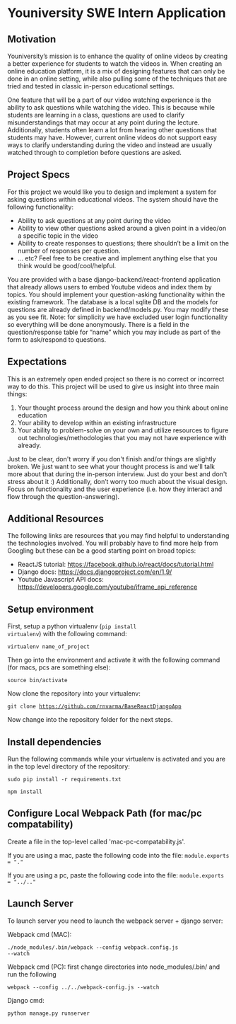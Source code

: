 <h1>Youniversity SWE Intern Application</h1>

<h2>Motivation</h2>

Youniversity’s mission is to enhance the quality of online videos by creating a better experience for students to watch the videos in. When creating an online education platform, it is a mix of designing features that can only be done in an online setting, while also pulling some of the techniques that are tried and tested in classic in-person educational settings.

One feature that will be a part of our video watching experience is the ability to ask questions while watching the video. This is because while students are learning in a class, questions are used to clarify misunderstandings that may occur at any point during the lecture. Additionally, students often learn a lot from hearing other questions that students may have. However, current online videos do not support easy ways to clarify understanding during the video and instead are usually watched through to completion before questions are asked.

<h2>Project Specs</h2>

For this project we would like you to design and implement a system for asking questions within educational videos. The system should have the following functionality:

* Ability to ask questions at any point during the video
* Ability to view other questions asked around a given point in a video/on a specific topic in the video
* Ability to create responses to questions; there shouldn’t be a limit on the number of responses per question.
* … etc? Feel free to be creative and implement anything else that you think would be good/cool/helpful. 

You are provided with a base django-backend/react-frontend application that already allows users to embed Youtube videos and index them by topics. You should implement your question-asking functionality within the existing framework. The database is a local sqlite DB and the models for questions are already defined in backend/models.py. You may modify these as you see fit. Note: for simplicity we have excluded user login functionality so everything will be done anonymously. There is a field in the question/response table for “name” which you may include as part of the form to ask/respond to questions.

<h2>Expectations</h2>

This is an extremely open ended project so there is no correct or incorrect way to do this. This project will be used to give us insight into three main things: 

1. Your thought process around the design and how you think about online education
2. Your ability to develop within an existing infrastructure 
3. Your ability to problem-solve on your own and utilize resources to figure out technologies/methodologies that you may not have experience with already.

Just to be clear, don't worry if you don't finish and/or things are slightly broken. We just want to see what your thought process is and we'll talk more about that during the in-person interview. Just do your best and don't stress about it :) Additionally, don’t worry too much about the visual design. Focus on functionality and the user experience (i.e. how they interact and flow through the question-answering). 

<h2>Additional Resources</h2>

The following links are resources that you may find helpful to understanding the technologies involved. You will probably have to find more help from Googling but these can be a good starting point on broad topics:

* ReactJS tutorial: https://facebook.github.io/react/docs/tutorial.html
* Django docs: https://docs.djangoproject.com/en/1.9/
* Youtube Javascript API docs: https://developers.google.com/youtube/iframe_api_reference

<h2>Setup environment</h2>

First, setup a python virtualenv (<code>pip install virtualenv</code>) with the following command:

<code>virtualenv name_of_project</code>

Then go into the environment and activate it with the following command (for macs, pcs are something else):

<code>source bin/activate</code>

Now clone the repository into your virtualenv:

<code>git clone https://github.com/rnvarma/BaseReactDjangoApp</code>

Now change into the repository folder for the next steps.

<h2>Install dependencies</h2>

Run the following commands while your virtualenv is activated and you are in the top level directory of the repository:

<code>sudo pip install -r requirements.txt</code>

<code>npm install</code>

<h2>Configure Local Webpack Path (for mac/pc compatability)</h2>

Create a file in the top-level called 'mac-pc-compatability.js'.

If you are using a mac, paste the following code into the file: <code>module.exports = "."</code>

If you are using a pc, paste the following code into the file: <code>module.exports = "../.."</code>

<h2>Launch Server</h2>

To launch server you need to launch the webpack server + django server:

Webpack cmd (MAC): 

<code>./node_modules/.bin/webpack --config webpack.config.js --watch</code>

Webpack cmd (PC): first change directories into node_modules/.bin/ and run the following

<code>webpack --config ../../webpack-config.js --watch</code>

Django cmd: 

<code>python manage.py runserver</code>


